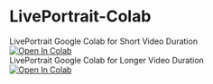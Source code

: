 # LivePortrait-Colab
LivePortrait Google Colab for Short Video Duration <br>
[![Open In Colab](https://colab.research.google.com/assets/colab-badge.svg)](https://colab.research.google.com/github/neuralfalconbackup/LivePortrait-Colab/blob/main/LivePortrait.ipynb) <br>
LivePortrait Google Colab for Longer Video Duration <br>
[![Open In Colab](https://colab.research.google.com/assets/colab-badge.svg)](https://colab.research.google.com/github/neuralfalconbackup/LivePortrait-Colab/blob/main/LivePortrait_Longer_Video.ipynb) <br>


